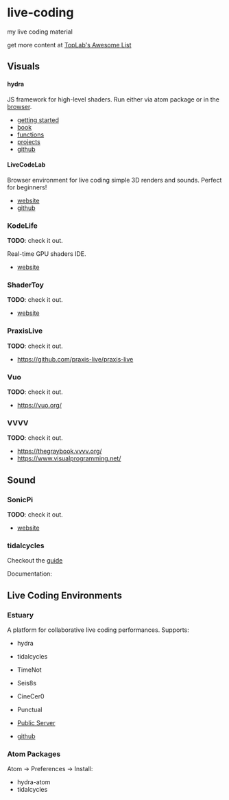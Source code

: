 # live-coding
my live coding material

get more content at [TopLab's Awesome List](https://github.com/toplap/awesome-livecoding)

## Visuals

#### hydra
JS framework for high-level shaders. Run either via atom package or in the [browser](hydra.ojack.xyz).
- [getting started](https://hydra.ojack.xyz/docs/#/)
- [book](https://hydra-book.glitch.me/#/)
- [functions](https://hydra.ojack.xyz/api/)
- [projects](https://hydra.ojack.xyz/garden/)
- [github](https://github.com/hydra-synth/hydra)

#### LiveCodeLab
Browser environment for live coding simple 3D renders and sounds.
Perfect for beginners!
- [website](https://livecodelab.net/index.html)
- [github](https://github.com/davidedc/livecodelab)


### KodeLife
__TODO__: check it out.

Real-time GPU shaders IDE.
- [website](https://hexler.net/kodelife)

### ShaderToy
__TODO__: check it out.

- [website](https://www.shadertoy.com/)


### PraxisLive
__TODO__: check it out.

- https://github.com/praxis-live/praxis-live

### Vuo
__TODO__: check it out.

- https://vuo.org/

### VVVV
__TODO__: check it out.

- https://thegraybook.vvvv.org/
- https://www.visualprogramming.net/


## Sound

### SonicPi
__TODO__: check it out.

- [website](https://sonic-pi.net/)

### tidalcycles
Checkout the [guide](https://tidalcycles.org/docs/getting-started/macos_install)

Documentation:


## Live Coding Environments

### Estuary
A platform for collaborative live coding performances.
Supports:
- hydra
- tidalcycles
- TimeNot
- Seis8s
- CineCer0
- Punctual

- [Public Server](https://estuary.mcmaster.ca/)
- [github](https://github.com/dktr0/estuary)


### Atom Packages
Atom -> Preferences -> Install:
- hydra-atom
- tidalcycles
